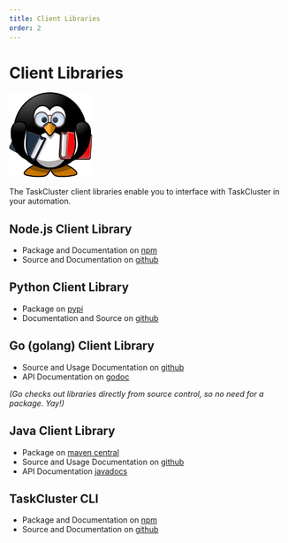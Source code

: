 ```yaml
---
title: Client Libraries
order: 2
---
```

Client Libraries
================

<img src="/assets/bookworm-penguin.svg" alt="books clipart" style="width: 150px;"/>

The TaskCluster client libraries enable you to interface with TaskCluster in your automation.

Node.js Client Library
----------------------

* Package and Documentation on [npm](https://www.npmjs.com/package/taskcluster-client)
* Source and Documentation on [github](https://github.com/taskcluster/taskcluster-client)

Python Client Library
---------------------

* Package on [pypi](https://pypi.python.org/pypi/taskcluster)
* Documentation and Source on [github](https://github.com/taskcluster/taskcluster-client.py)

Go (golang) Client Library
--------------------------

* Source and Usage Documentation on [github](http://taskcluster.github.io/taskcluster-client-go)
* API Documentation on [godoc](https://godoc.org/github.com/taskcluster/taskcluster-client-go)

_(Go checks out libraries directly from source control, so no need for a package. Yay!)_

Java Client Library
-------------------

* Package on [maven central](http://search.maven.org/#search|gav|1|g%3A%22org.mozilla.taskcluster%22%20AND%20a%3A%22taskcluster-client%22)
* Source and Usage Documentation on [github](http://taskcluster.github.io/taskcluster-client-java)
* API Documentation [javadocs](http://taskcluster.github.io/taskcluster-client-java/apidocs/)

TaskCluster CLI
---------------

* Package and Documentation on [npm](https://www.npmjs.com/package/taskcluster-cli)
* Source and Documentation on [github](https://github.com/taskcluster/taskcluster-cli)
